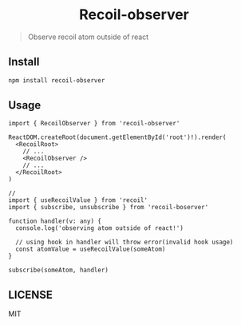 <h1 align="center">Recoil-observer</h1>

> Observe recoil atom outside of react

## Install

```sh
npm install recoil-observer
```

## Usage

```tsx
import { RecoilObserver } from 'recoil-observer'

ReactDOM.createRoot(document.getElementById('root')!).render(
  <RecoilRoot>
    // ...
    <RecoilObserver />
    // ...
  </RecoilRoot>
)

//
import { useRecoilValue } from 'recoil'
import { subscribe, unsubscribe } from 'recoil-boserver'

function handler(v: any) {
  console.log('observing atom outside of react!')

  // using hook in handler will throw error(invalid hook usage)
  const atomValue = useRecoilValue(someAtom)
}

subscribe(someAtom, handler)
```

## LICENSE

MIT
